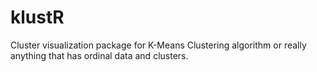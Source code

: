 # klustR
Cluster visualization package for K-Means Clustering algorithm or really anything that has ordinal data and clusters.
